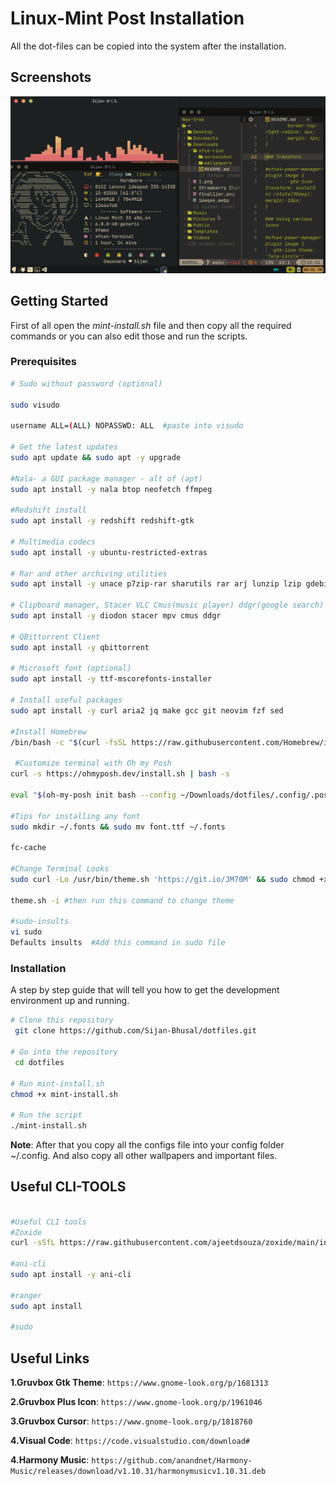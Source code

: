 # Linux-Mint Post Installation

All the dot-files can be copied into the system after the installation.

## Screenshots

![alt text](Wallpapers/Screenshot_2024-11-16_20-01-50.png)

## Getting Started

First of all open the _mint-install.sh_ file and then copy all the required commands or you can also edit those and run the scripts.

### Prerequisites

```bash
# Sudo without password (optional)

sudo visudo

username ALL=(ALL) NOPASSWD: ALL  #paste into visudo

# Get the latest updates
sudo apt update && sudo apt -y upgrade

#Nala- a GUI package manager - alt of (apt)
sudo apt install -y nala btop neofetch ffmpeg

#Redshift install
sudo apt install -y redshift redshift-gtk

# Multimedia codecs
sudo apt install -y ubuntu-restricted-extras

# Rar and other archiving utilities
sudo apt install -y unace p7zip-rar sharutils rar arj lunzip lzip gdebi

# Clipboard manager, Stacer VLC Cmus(music player) ddgr(google search)
sudo apt install -y diodon stacer mpv cmus ddgr

# QBittorrent Client
sudo apt install -y qbittorrent

# Microsoft font (optional)
sudo apt install -y ttf-mscorefonts-installer

# Install useful packages
sudo apt install -y curl aria2 jq make gcc git neovim fzf sed

#Install Homebrew
/bin/bash -c "$(curl -fsSL https://raw.githubusercontent.com/Homebrew/install/HEAD/install.sh)"

 #Customize terminal with Oh my Posh
curl -s https://ohmyposh.dev/install.sh | bash -s

eval "$(oh-my-posh init bash --config ~/Downloads/dotfiles/.config/.poshthemes/robbyrussell.omp.json)"

#Tips for installing any font
sudo mkdir ~/.fonts && sudo mv font.ttf ~/.fonts

fc-cache

#Change Terminal Looks
sudo curl -Lo /usr/bin/theme.sh 'https://git.io/JM70M' && sudo chmod +x /usr/bin/theme.sh

theme.sh -i #then run this command to change theme

#sudo-insults
vi sudo
Defaults insults  #Add this command in sudo file
```

### Installation

A step by step guide that will tell you how to get the development environment up and running.

```bash
# Clone this repository
 git clone https://github.com/Sijan-Bhusal/dotfiles.git

# Go into the repository
 cd dotfiles

# Run mint-install.sh
chmod +x mint-install.sh

# Run the script
./mint-install.sh
```

**Note**: After that you copy all the configs file into your config folder ~/.config. And also copy all other wallpapers and important files.

## Useful CLI-TOOLS

```bash

#Useful CLI tools
#Zoxide
curl -sSfL https://raw.githubusercontent.com/ajeetdsouza/zoxide/main/install.sh | sh

#ani-cli
sudo apt install -y ani-cli

#ranger
sudo apt install

#sudo


```

## Useful Links

**1.Gruvbox Gtk Theme**: `https://www.gnome-look.org/p/1681313`

**2.Gruvbox Plus Icon**: `https://www.gnome-look.org/p/1961046`

**3.Gruvbox Cursor**: `https://www.gnome-look.org/p/1818760`

**4.Visual Code**: `https://code.visualstudio.com/download#`

**4.Harmony Music**: `https://github.com/anandnet/Harmony-Music/releases/download/v1.10.31/harmonymusicv1.10.31.deb`
